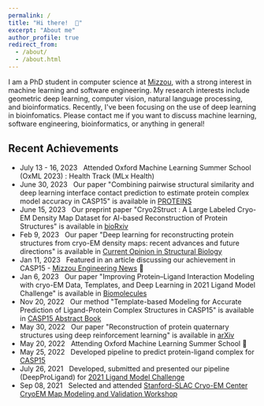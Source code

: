 ```yaml
---
permalink: /
title: "Hi there!  👋"
excerpt: "About me"
author_profile: true
redirect_from: 
  - /about/
  - /about.html
---
```


I am a PhD student in computer science at <a href="https://missouri.edu" target="_blank"> Mizzou</a>, with a strong interest in machine learning and software engineering. My research interests include geometric deep learning, computer vision, natural language processing, and bioinformatics. Recently, I've been focusing on the use of deep learning in bioinfomatics. Please contact me if you want to discuss machine learning, software engineering, bioinformatics, or anything in general!

## Recent Achievements


* July 13 - 16, 2023 &nbsp; Attended Oxford Machine Learning Summer School (OxML 2023) : Health Track (MLx Health)
* June 30, 2023 &nbsp; Our paper "Combining pairwise structural similarity and deep learning interface contact prediction to estimate protein complex model accuracy in CASP15" is available in <a href="https://doi.org/10.1002/prot.26542" target="_blank">PROTEINS </a>
* June 15, 2023 &nbsp; Our preprint paper "Cryo2Struct : A Large Labeled Cryo-EM Density Map Dataset for AI-based Reconstruction of Protein Structures" is available in <a href="https://doi.org/10.1101/2023.06.14.545024" target="_blank">bioRxiv </a>
* Feb 9, 2023 &nbsp; Our paper "Deep learning for reconstructing protein structures from cryo-EM density maps: recent advances and future directions" is available in <a href="https://doi.org/10.1016/j.sbi.2023.102536" target="_blank">Current Opinion in Structural Biology </a> 
* Jan 11, 2023 &nbsp; Featured in an article discussing our achievement in CASP15 - <a href="https://engineering.missouri.edu/2023/mizzou-team-ranks-first-in-category-at-casp15-protein-prediction-competition/" target="_blank">Mizzou Engineering News</a> 🌟
* Jan 6, 2023 &nbsp; Our paper "Improving Protein–Ligand Interaction Modeling with cryo-EM Data, Templates, and Deep Learning in 2021 Ligand Model Challenge" is available in <a href="https://www.mdpi.com/2218-273X/13/1/132" target="_blank">Biomolecules </a> 
* Nov 20, 2022 &nbsp; Our method "Template-based Modeling for Accurate Prediction of Ligand-Protein Complex Structures in CASP15" is available in  <a href="https://predictioncenter.org/casp15/doc/CASP15_Abstracts.pdf" target="_blank">CASP15 Abstract Book</a> 
* May 30, 2022 &nbsp; Our paper "Reconstruction of protein quaternary structures using deep reinforcement learning" is available in <a href="https://doi.org/10.48550/arXiv.2205.13594" target="_blank">arXiv</a> 
* May 20, 2022 &nbsp; Attending Oxford Machine Learning Summer School 🌟
* May 25, 2022 &nbsp; Developed pipeline to predict protein-ligand complex for <a href="https://predictioncenter.org/casp15/index.cgi" target="_blank">CASP15</a>
* July 26, 2021 &nbsp; Developed, submitted and presented our pipeline (DeepProLigand) for <a href="https://challenges.emdataresource.org/?q=2021-model-challenge" target="_blank">2021 Ligand Model Challenge</a>
* Sep 08, 2021 &nbsp; Selected and attended <a href="https://cryoem-s2c2.slac.stanford.edu/" target="_blank">Stanford-SLAC Cryo-EM Center CryoEM Map Modeling and Validation Workshop</a>
